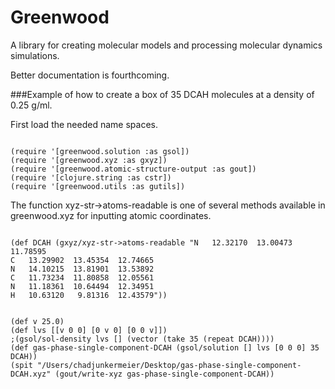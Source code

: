 # Greenwood
A library for creating molecular models and processing molecular dynamics simulations.


Better documentation is fourthcoming.

###Example of how to create a box of 35 DCAH molecules at a density of 0.25 g/ml.

First load the needed name spaces.
<pre><code>
(require '[greenwood.solution :as gsol])
(require '[greenwood.xyz :as gxyz])
(require '[greenwood.atomic-structure-output :as gout])
(require '[clojure.string :as cstr])
(require '[greenwood.utils :as gutils])
</code></pre>

The function xyz-str->atoms-readable is one of several methods available in greenwood.xyz for inputting atomic coordinates.
<pre><code>
(def DCAH (gxyz/xyz-str->atoms-readable "N   12.32170  13.00473  11.78595
C   13.29902  13.45354  12.74665
N   14.10215  13.81901  13.53892
C   11.73234  11.80858  12.05561
N   11.18361  10.64494  12.34951
H   10.63120   9.81316  12.43579"))
</code></pre>

<pre><code>
(def v 25.0)
(def lvs [[v 0 0] [0 v 0] [0 0 v]])
;(gsol/sol-density lvs [] (vector (take 35 (repeat DCAH))))
(def gas-phase-single-component-DCAH (gsol/solution [] lvs [0 0 0] 35 DCAH))
(spit "/Users/chadjunkermeier/Desktop/gas-phase-single-component-DCAH.xyz" (gout/write-xyz gas-phase-single-component-DCAH))
</code></pre>


